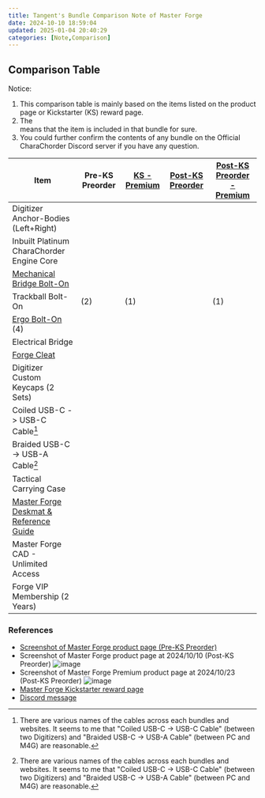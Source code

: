 ```yaml
---
title: Tangent's Bundle Comparison Note of Master Forge
date: 2024-10-10 18:59:04
updated: 2025-01-04 20:40:29
categories: [Note,Comparison]
---
```

## Comparison Table

Notice:

1. This comparison table is mainly based on the items listed on the product page or Kickstarter (KS) reward page.
2. The <div class="check"></div> means that the item is included in that bundle for sure.
3. You could further confirm the contents of any bundle on the Official CharaChorder Discord server if you have any question.

|Item|Pre-KS Preorder|[KS - Premium](https://www.kickstarter.com/projects/charachorder/the-master-forge-a-keyboard-built-for-you/rewards#reward-UmV3YXJkLVVtVjNZWEprTFRFd01ETTVNelEx)|[Post-KS Preorder](https://forgekeyboard.com/products/master-forge)|[Post-KS Preorder - Premium](https://forgekeyboard.com/collections/loadouts/products/master-forge-premium)|
|-|-|-|-|-|
|Digitizer Anchor-Bodies (Left+Right)|<div class="check"></div>|<div class="check"></div>|<div class="check"></div>|<div class="check"></div>|
|Inbuilt Platinum CharaChorder Engine Core|<div class="check"></div>|<div class="check"></div>|<div class="check"></div>|<div class="check"></div>|
|[Mechanical Bridge Bolt-On](https://forgekeyboard.com/collections/bolt-ons%E2%84%A2/products/mechanical-bridge)|<div class="check"></div>|<div class="check"></div>|<div class="check"></div>|<div class="check"></div>|
|Trackball Bolt-On|<div class="check"></div> (2)|<div class="check"></div> (1)||<div class="check"></div>(1)|
|[Ergo Bolt-On](https://forgekeyboard.com/collections/bolt-ons%E2%84%A2/products/ergo-bolt-on%E2%84%A2) (4)|<div class="check"></div> |<div class="check"></div>||<div class="check"></div>|
|Electrical Bridge|<div class="check"></div>|<div class="check"></div>|<div class="check"></div>|<div class="check"></div>|
|[Forge Cleat](https://forgekeyboard.com/collections/add-ons/products/forge-cleat)|<div class="check"></div>|<div class="check"></div>||<div class="check"></div>|
|Digitizer Custom Keycaps (2 Sets)|<div class="check"></div>|<div class="check"></div>|<div class="check"></div>|<div class="check"></div>|
|Coiled USB-C -> USB-C Cable[^cable]|<div class="check"></div>|<div class="check"></div>||<div class="check"></div>|
|Braided USB-C -> USB-A Cable[^cable]|<div class="check"></div>|<div class="check"></div>|<div class="check"></div>|<div class="check"></div>|
|Tactical Carrying Case|<div class="check"></div>|<div class="check"></div>|<div class="check"></div>|<div class="check"></div>|
|[Master Forge Deskmat & Reference Guide](https://forgekeyboard.com/collections/add-ons/products/desk-mat)|<div class="check"></div>|<div class="check"></div>||<div class="check"></div>|
|Master Forge CAD - Unlimited Access|<div class="check"></div>|<div class="check"></div>||
|Forge VIP Membership (2 Years)|<div class="check"></div>|<div class="check"></div>||

### References

- [Screenshot of Master Forge product page (Pre-KS Preorder)](https://discord.com/channels/861730583092658206/1176366370678653010/1278000103965200384)
- Screenshot of Master Forge product page at 2024/10/10 (Post-KS Preorder)
![image](https://hackmd.io/_uploads/r1gfT9Vry1l.png)
- Screenshot of Master Forge Premium product page at 2024/10/23 (Post-KS Preorder)
![image](https://hackmd.io/_uploads/B103PELe1x.png)
- [Master Forge Kickstarter reward page](https://www.kickstarter.com/projects/charachorder/the-master-forge-a-keyboard-built-for-you/rewards)
- [Discord message](https://discord.com/channels/861730583092658206/1282698538144497755/1282699704416735272)

[^cable]: There are various names of the cables across each bundles and websites. It seems to me that "Coiled USB-C -> USB-C Cable" (between two Digitizers) and "Braided USB-C -> USB-A Cable" (between PC and M4G) are reasonable.
